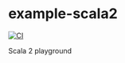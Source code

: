 # example-scala2

[![CI](https://github.com/mkuthan/example-scala2/actions/workflows/ci.yml/badge.svg)](https://github.com/mkuthan/example-scala2/actions/workflows/ci.yml)

Scala 2 playground
